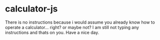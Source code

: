 # calculator-js

There is no instructions because i would assume you already know how to operate a calculator... right? or maybe not? I am still not typing any instructions and thats on you. Have a nice day.